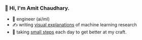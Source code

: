 ### 👋 Hi, I'm Amit Chaudhary.

<!--
**amitness/amitness** is a ✨ _special_ ✨ repository because its `README.md` (this file) appears on your GitHub profile.
Here are some ideas to get you started:
-->

- 🔭 engineer (ai/ml)
- ✍️ writing [visual explanations](https://amitness.com) of machine learning research
- 🌱 taking [small steps](https://github.com/amitness/learning) each day to get better at my craft. 
